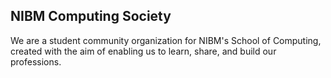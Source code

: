 ## NIBM Computing Society

We are a student community organization for NIBM's School of Computing, created with the aim of enabling us to learn, share, and build our professions.
